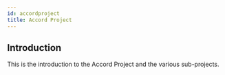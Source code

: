 ```yaml
---
id: accordproject
title: Accord Project
---
```


## Introduction

This is the introduction to the Accord Project and the various sub-projects.